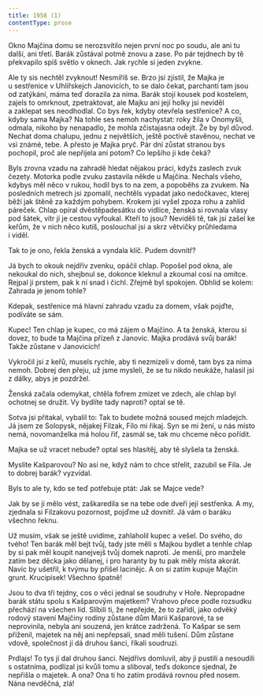 ```yaml
---
title: 1958 (1)
contentType: prose
---
```


Okno Majčina domu se nerozsvítilo nejen první noc po soudu, ale ani tu další, ani třetí. Barák zůstával potmě znovu a zase. Po pár tejdnech by tě překvapilo spíš světlo v oknech. Jak rychle si jeden zvykne.

Ale ty sis nechtěl zvyknout! Nesmíříš se. Brzo jsi zjistil, že Majka je u sestřenice v Uhlířskejch Janovicích, to se dalo čekat, parchanti tam jsou od zatýkání, máma teď dorazila za nima. Barák stojí kousek pod kostelem, zajels to omrknout, zpetraktovat, ale Majku ani její holky jsi neviděl a zaklepat ses neodhodlal. Co bys řek, kdyby otevřela sestřenice? A co, kdyby sama Majka? Na tohle ses nemoh nachystat: roky žila v Onomyšli, odmala, nikoho by nenapadlo, že mohla zčistajasna odejít. Že by byl důvod. Nechat doma chalupu, jednu z největších, ještě poctivě stavěnou, nechat ve vsi známé, tebe. A přesto je Majka pryč. Pár dní zůstat stranou bys pochopil, proč ale nepřijela ani potom? Co lepšího ji kde čeká?

Byls zrovna vzadu na zahradě hledat nějakou práci, kdyžs zaslech zvuk čezety. Motorka podle zvuku zastavila někde u Majčina. Nechals všeho, kdybys měl něco v rukou, hodil bys to na zem, a popoběhs za zvukem. Na posledních metrech jsi zpomalil, nechtěls vypadat jako nedočkavec, kterej běží jak štěně za každým pohybem. Krokem jsi vyšel zpoza rohu a zahlíd páreček. Chlap opíral dvěstě­padesátku do vidlice, ženská si rovnala vlasy pod šátek, vítr jí je cestou vyfoukal. Kteří to jsou? Neviděli tě, tak jsi zašel ke keřům, že v nich něco kutíš, poslouchal jsi a skrz větvičky průhledama i viděl.

Tak to je ono, řekla ženská a vyndala klíč. Pudem dovnitř?

Já bych to okouk nejdřív zvenku, opáčil chlap. Popošel pod okna, ale nekoukal do nich, shejbnul se, dokonce kleknul a zkoumal cosi na omítce. Rejpal ji prstem, pak k ní snad i čichl. Zřejmě byl spokojen. Obhlíd se kolem: Zahrada je jenom tohle?

Kdepak, sestřenice má hlavní zahradu vzadu za domem, však pojďte, podíváte se sám.

Kupec! Ten chlap je kupec, co má zájem o Majčino. A ta ženská, kterou si dovez, to bude ta Majčina přízeň z Janovic. Majka prodává svůj barák! Takže zůstane v Janovicích!

Vykročil jsi z keřů, musels rychle, aby ti nezmizeli v domě, tam bys za nima nemoh. Dobrej den přeju, už jsme mysleli, že se tu nikdo neukáže, halasil jsi z dálky, abys je pozdržel.

Ženská začala odemykat, chtěla fofrem zmizet ve zdech, ale chlap byl ochotnej se družit. Vy bydlíte tady naproti? optal se tě.

Sotva jsi přitakal, vybalil to: Tak to budete možná soused mejch mladejch. Já jsem ze Solopysk, nějakej Filzak, Fílo mi řikaj. Syn se mi žení, u nás místo nemá, novomanželka má holou řiť, zasmál se, tak mu chceme něco pořídit.

Majka se už vracet nebude? optal ses hlasitěj, aby tě slyšela ta ženská.

Myslíte Kašparovou? No asi ne, když nám to chce střelit, zazubil se Fila. Je to dobrej barák? vyzvídal.

Byls to ale ty, kdo se teď potřebuje ptát: Jak se Majce vede?

Jak by se jí mělo vést, zaškaredila se na tebe ode dveří její sestřenka. A my, zjednala si Filzakovu pozornost, pojďme už dovnitř. Já vám o baráku všechno řeknu.

Už musím, však se ještě uvidíme, zahlaholil kupec a vešel. Do svého, do tvého! Ten barák měl bejt tvůj, tady jste měli s Majkou bydlet a tenhle chlap by si pak měl koupit nanejvejš tvůj domek naproti. Je menší, pro manžele zatím bez děcka jako dělanej, i pro haranty by tu pak měly místa akorát. Navíc by ušetřil, k tvýmu by přišel lacinějc. A on si zatím kupuje Majčin grunt. Krucipísek! Všechno špatně!

Jsou to dva tři tejdny, cos o věci jednal se soudruhy v Hoře. Nepropadne barák státu spolu s Kašparovým majetkem? Vrahovo přece podle rozsudku přechází na všechen lid. Slíbili ti, že nepřejde, že to zařídí, jako odvěký rodový stavení Majčiny rodiny zůstane dům Marii Kašparové, ta se neprovinila, nebyla ani souzená, jen krátce zadržená. To Kašpar se sem přiženil, majetek na něj ani nepřepsali, snad měli tušení. Dům zůstane vdově, společnost jí dá druhou šanci, říkali soudruzi.

Prdlajs! To tys jí dal druhou šanci. Nejdřívs domluvil, aby ji pustili a nesoudili s ostatníma, podlízal jsi kvůli tomu a sliboval, teďs dokonce sjednal, že nepřišla o majetek. A ona? Ona ti ho zatím prodává rovnou před nosem. Nána nevděčná, zlá!
